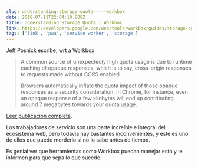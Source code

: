 ```yaml
---
slug: understanding-storage-quota-----workbox
date: 2018-07-11T22:04:10.808Z
title: Understanding Storage Quota | Workbox
link: https://developers.google.com/web/tools/workbox/guides/storage-quota
tags: ['link', 'pwa', 'service worker', 'storage']
---
```

Jeff Posnick escribe, wrt a Workbox

> A common source of unexpectedly high quota usage is due to runtime caching of opaque responses, which is to say, cross-origin responses to requests made without CORS enabled.
> 
> Browsers automatically inflate the quota impact of those opaque responses as a security consideration. In Chrome, for instance, even an opaque response of a few kilobytes will end up contributing around 7 megabytes towards your quota usage.


[Leer publicación completa](https://developers.google.com/web/tools/workbox/guides/storage-quota).

Los trabajadores de servicio son una parte increíble e integral del ecosistema web, pero todavía hay bastantes inconvenientes, y este es uno de ellos que puede morderlo si no lo sabe antes de tiempo.

Es genial ver que herramientas como Workbox puedan manejar esto y le informen para que sepa lo que sucede.


